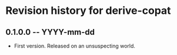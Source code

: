 # Revision history for derive-copat

## 0.1.0.0 -- YYYY-mm-dd

* First version. Released on an unsuspecting world.
